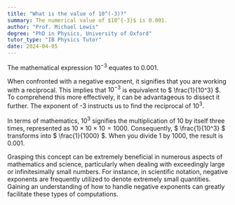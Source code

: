 ```yaml
---
title: "What is the value of 10^(-3)?"
summary: The numerical value of $10^{-3}$ is 0.001.
author: "Prof. Michael Lewis"
degree: "PhD in Physics, University of Oxford"
tutor_type: "IB Physics Tutor"
date: 2024-04-05
---
```


The mathematical expression $10^{-3}$ equates to 0.001.

When confronted with a negative exponent, it signifies that you are working with a reciprocal. This implies that $10^{-3}$ is equivalent to $ \frac{1}{10^3} $. To comprehend this more effectively, it can be advantageous to dissect it further. The exponent of -3 instructs us to find the reciprocal of $10^3$.

In terms of mathematics, $10^3$ signifies the multiplication of 10 by itself three times, represented as $10 \times 10 \times 10 = 1000$. Consequently, $ \frac{1}{10^3} $ transforms into $ \frac{1}{1000} $. When you divide 1 by 1000, the result is 0.001.

Grasping this concept can be extremely beneficial in numerous aspects of mathematics and science, particularly when dealing with exceedingly large or infinitesimally small numbers. For instance, in scientific notation, negative exponents are frequently utilized to denote extremely small quantities. Gaining an understanding of how to handle negative exponents can greatly facilitate these types of computations.
    